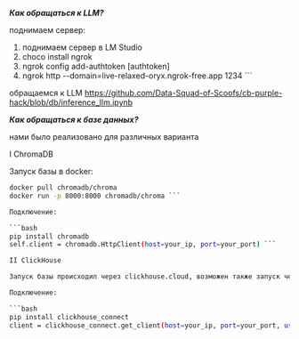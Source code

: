 ***Как обращаться к LLM?***

поднимаем сервер:
1. поднимаем сервер в LM Studio
2. choco install ngrok
3. ngrok config add-authtoken [authtoken]
4. ngrok http --domain=live-relaxed-oryx.ngrok-free.app 1234 ```

обращаемся к LLM 
https://github.com/Data-Squad-of-Scoofs/cb-purple-hack/blob/db/inference_llm.ipynb

***Как обращаться к базе данных?***

нами было реализовано для различных варианта

I ChromaDB

Запуск базы в docker:
```bash
docker pull chromadb/chroma
docker run -p 8000:8000 chromadb/chroma ```

Подключение:

```bash
pip install chromadb
self.client = chromadb.HttpClient(host=your_ip, port=your_port) ```

II ClickHouse

Запуск базы происходил через clickhouse.cloud, возможен также запуск через docker

Подключение:

```bash
pip install clickhouse_connect
client = clickhouse_connect.get_client(host=your_ip, port=your_port, username=your_user_name, password=your_password) ```
